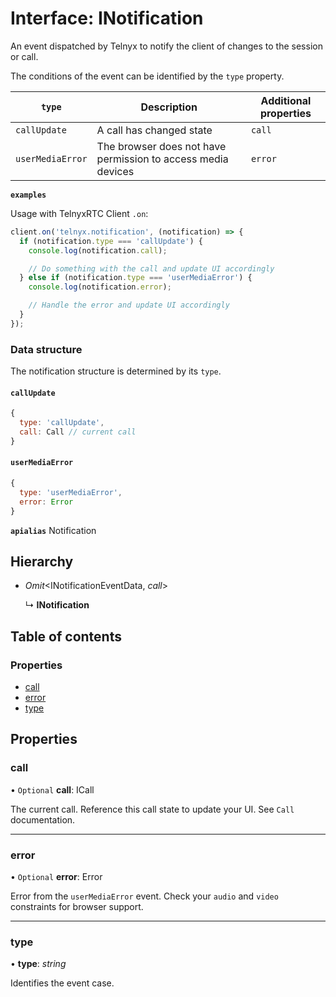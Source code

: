 # Interface: INotification

An event dispatched by Telnyx to notify the client of changes to the session or call.

The conditions of the event can be identified by the `type` property.

| `type` | Description | Additional properties |
|---|---|---|
| `callUpdate` | A call has changed state | `call` |
| `userMediaError` | The browser does not have permission to access media devices | `error` |

**`examples`** 

Usage with TelnyxRTC Client `.on`:
```js
client.on('telnyx.notification', (notification) => {
  if (notification.type === 'callUpdate') {
    console.log(notification.call);

    // Do something with the call and update UI accordingly
  } else if (notification.type === 'userMediaError') {
    console.log(notification.error);

    // Handle the error and update UI accordingly
  }
});
```

### Data structure

The notification structure is determined by its `type`.

#### `callUpdate`

```js
{
  type: 'callUpdate',
  call: Call // current call
}
```

#### `userMediaError`

```js
{
  type: 'userMediaError',
  error: Error
}
```

**`apialias`** Notification

## Hierarchy

* *Omit*<INotificationEventData, *call*\>

  ↳ **INotification**

## Table of contents

### Properties

- [call](inotification.md#call)
- [error](inotification.md#error)
- [type](inotification.md#type)

## Properties

### call

• `Optional` **call**: ICall

The current call. Reference this call state to update your UI.
See `Call` documentation.

___

### error

• `Optional` **error**: Error

Error from the `userMediaError` event.
Check your `audio` and `video` constraints for browser support.

___

### type

• **type**: *string*

Identifies the event case.

